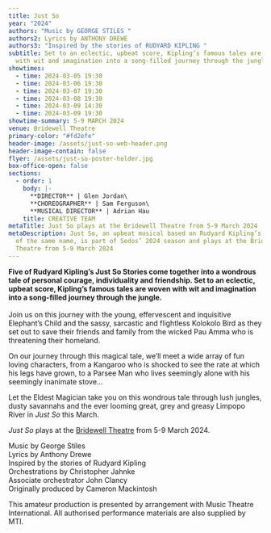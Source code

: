 ```yaml
---
title: Just So
year: "2024"
authors: "Music by GEORGE STILES "
authors2: Lyrics by ANTHONY DREWE
authors3: "Inspired by the stories of RUDYARD KIPLING "
subtitle: Set to an eclectic, upbeat score, Kipling’s famous tales are woven
  with wit and imagination into a song-filled journey through the jungle
showtimes:
  - time: 2024-03-05 19:30
  - time: 2024-03-06 19:30
  - time: 2024-03-07 19:30
  - time: 2024-03-08 19:30
  - time: 2024-03-09 14:30
  - time: 2024-03-09 19:30
showtime-summary: 5-9 MARCH 2024
venue: Bridewell Theatre
primary-color: "#fd2efe"
header-image: /assets/just-so-web-header.png
header-image-contain: false
flyer: /assets/just-so-poster-holder.jpg
box-office-open: false
sections:
  - order: 1
    body: |-
      **DIRECTOR** | Glen Jordan\
      **CHOREOGRAPHER** | Sam Ferguson\
      **MUSICAL DIRECTOR** | Adrian Hau
    title: CREATIVE TEAM
metaTitle: Just So plays at the Bridewell Theatre from 5-9 March 2024
metaDescription: Just So, an upbeat musical based on Rudyard Kipling’s stories
  of the same name, is part of Sedos’ 2024 season and plays at the Bridewell
  Theatre from 5-9 March 2024
---
```

**Five of Rudyard Kipling’s Just So Stories come together into a wondrous tale of personal courage, individuality and friendship. Set to an eclectic, upbeat score, Kipling’s famous tales are woven with wit and imagination into a song-filled journey through the jungle.**\
\
Join us on this journey with the young, effervescent and inquisitive Elephant’s Child and the sassy, sarcastic and flightless Kolokolo Bird as they set out to save their friends and family from the wicked Pau Amma who is threatening their homeland.

On our journey through this magical tale, we’ll meet a wide array of fun loving characters, from a Kangaroo who is shocked to see the rate at which his legs have grown, to a Parsee Man who lives seemingly alone with his seemingly inanimate stove…

Let the Eldest Magician take you on this wondrous tale through lush jungles, dusty savannahs and the ever looming great, grey and greasy Limpopo River in *Just So* this March. 

*Just So* plays at the [Bridewell Theatre](https://www.sedos.co.uk/venues/bridewell) from 5-9 March 2024. 

Music by George Stiles\
Lyrics by Anthony Drewe\
Inspired by the stories of Rudyard Kipling\
Orchestrations by Christopher Jahnke\
Associate orchestrator John Clancy\
Originally produced by Cameron Mackintosh

This amateur production is presented by arrangement with Music Theatre International. All authorised performance materials are also supplied by MTI.